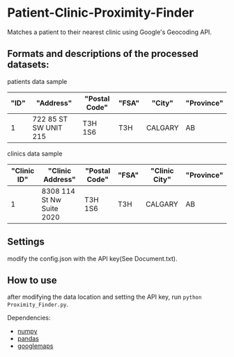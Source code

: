# Patient-Clinic-Proximity-Finder
Matches a patient to their nearest clinic using Google's Geocoding API.

## Formats and descriptions of the processed datasets:
patients data sample

| "ID" | "Address" | "Postal Code" | "FSA" | "City" | "Province" |
|  ----  | ----  | ----  | ----  | ----  | ----  | 
| 1 | 722 85 ST SW UNIT 215 | T3H 1S6 | T3H | CALGARY  | AB  | 


clinics data sample

| "Clinic ID" | "Clinic Address" | "Postal Code" | "FSA" | "Clinic City" | "Province" |
|  ----  | ----  | ----  | ----  | ----  | ----  | 
| 1 | 8308 114 St Nw Suite 2020 | T3H 1S6 | T3H | CALGARY  | AB  | 


## Settings
modify the config.json with the API key(See Document.txt).
## How to use
after modifying the data location and setting the API key, run ```python Proximity_Finder.py```. 

Dependencies:
- [numpy](https://github.com/numpy/numpy)
- [pandas](https://github.com/pandas-dev/pandas)
- [googlemaps](https://pypi.org/project/googlemaps/)


